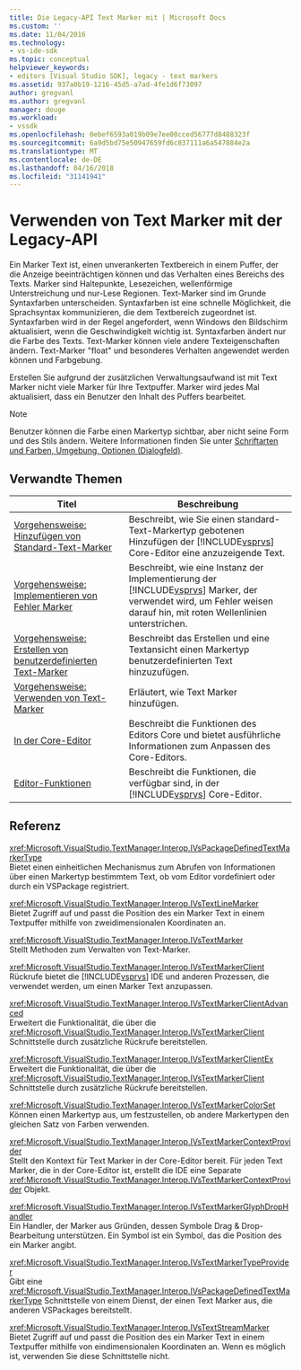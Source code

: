 ```yaml
---
title: Die Legacy-API Text Marker mit | Microsoft Docs
ms.custom: ''
ms.date: 11/04/2016
ms.technology:
- vs-ide-sdk
ms.topic: conceptual
helpviewer_keywords:
- editors [Visual Studio SDK], legacy - text markers
ms.assetid: 937a0b19-1216-45d5-a7ad-4fe1d6f73097
author: gregvanl
ms.author: gregvanl
manager: douge
ms.workload:
- vssdk
ms.openlocfilehash: 0ebef6593a019b09e7ee00cced56777d8488323f
ms.sourcegitcommit: 6a9d5bd75e50947659fd6c837111a6a547884e2a
ms.translationtype: MT
ms.contentlocale: de-DE
ms.lasthandoff: 04/16/2018
ms.locfileid: "31141941"
---
```

# <a name="using-text-markers-with-the-legacy-api"></a>Verwenden von Text Marker mit der Legacy-API
Ein Marker Text ist, einen unverankerten Textbereich in einem Puffer, der die Anzeige beeinträchtigen können und das Verhalten eines Bereichs des Texts. Marker sind Haltepunkte, Lesezeichen, wellenförmige Unterstreichung und nur-Lese Regionen. Text-Marker sind im Grunde Syntaxfarben unterscheiden. Syntaxfarben ist eine schnelle Möglichkeit, die Sprachsyntax kommunizieren, die dem Textbereich zugeordnet ist. Syntaxfarben wird in der Regel angefordert, wenn Windows den Bildschirm aktualisiert, wenn die Geschwindigkeit wichtig ist. Syntaxfarben ändert nur die Farbe des Texts. Text-Marker können viele andere Texteigenschaften ändern. Text-Marker "float" und besonderes Verhalten angewendet werden können und Farbgebung.  
  
 Erstellen Sie aufgrund der zusätzlichen Verwaltungsaufwand ist mit Text Marker nicht viele Marker für Ihre Textpuffer. Marker wird jedes Mal aktualisiert, dass ein Benutzer den Inhalt des Puffers bearbeitet.  
  
> [!NOTE]
>  Benutzer können die Farbe einen Markertyp sichtbar, aber nicht seine Form und des Stils ändern. Weitere Informationen finden Sie unter [Schriftarten und Farben, Umgebung, Optionen (Dialogfeld)](../ide/reference/fonts-and-colors-environment-options-dialog-box.md).  
  
## <a name="related-topics"></a>Verwandte Themen  
  
|Titel|Beschreibung|  
|-----------|-----------------|  
|[Vorgehensweise: Hinzufügen von Standard-Text-Marker](../extensibility/how-to-add-standard-text-markers.md)|Beschreibt, wie Sie einen standard-Text-Markertyp gebotenen Hinzufügen der [!INCLUDE[vsprvs](../code-quality/includes/vsprvs_md.md)] Core-Editor eine anzuzeigende Text.|  
|[Vorgehensweise: Implementieren von Fehler Marker](../extensibility/how-to-implement-error-markers.md)|Beschreibt, wie eine Instanz der Implementierung der [!INCLUDE[vsprvs](../code-quality/includes/vsprvs_md.md)] Marker, der verwendet wird, um Fehler weisen darauf hin, mit roten Wellenlinien unterstrichen.|  
|[Vorgehensweise: Erstellen von benutzerdefinierten Text-Marker](../extensibility/how-to-create-custom-text-markers.md)|Beschreibt das Erstellen und eine Textansicht einen Markertyp benutzerdefinierten Text hinzuzufügen.|  
|[Vorgehensweise: Verwenden von Text-Marker](../extensibility/how-to-use-text-markers.md)|Erläutert, wie Text Marker hinzufügen.|  
|[In der Core-Editor](../extensibility/inside-the-core-editor.md)|Beschreibt die Funktionen des Editors Core und bietet ausführliche Informationen zum Anpassen des Core-Editors.|  
|[Editor-Funktionen](http://msdn.microsoft.com/en-us/bdac940d-1f14-4019-a01f-fd0bb3dc7198)|Beschreibt die Funktionen, die verfügbar sind, in der [!INCLUDE[vsprvs](../code-quality/includes/vsprvs_md.md)] Core-Editor.|  
  
## <a name="reference"></a>Referenz  
 <xref:Microsoft.VisualStudio.TextManager.Interop.IVsPackageDefinedTextMarkerType>  
 Bietet einen einheitlichen Mechanismus zum Abrufen von Informationen über einen Markertyp bestimmtem Text, ob vom Editor vordefiniert oder durch ein VSPackage registriert.  
  
 <xref:Microsoft.VisualStudio.TextManager.Interop.IVsTextLineMarker>  
 Bietet Zugriff auf und passt die Position des ein Marker Text in einem Textpuffer mithilfe von zweidimensionalen Koordinaten an.  
  
 <xref:Microsoft.VisualStudio.TextManager.Interop.IVsTextMarker>  
 Stellt Methoden zum Verwalten von Text-Marker.  
  
 <xref:Microsoft.VisualStudio.TextManager.Interop.IVsTextMarkerClient>  
 Rückrufe bietet die [!INCLUDE[vsprvs](../code-quality/includes/vsprvs_md.md)] IDE und anderen Prozessen, die verwendet werden, um einen Marker Text anzupassen.  
  
 <xref:Microsoft.VisualStudio.TextManager.Interop.IVsTextMarkerClientAdvanced>  
 Erweitert die Funktionalität, die über die <xref:Microsoft.VisualStudio.TextManager.Interop.IVsTextMarkerClient> Schnittstelle durch zusätzliche Rückrufe bereitstellen.  
  
 <xref:Microsoft.VisualStudio.TextManager.Interop.IVsTextMarkerClientEx>  
 Erweitert die Funktionalität, die über die <xref:Microsoft.VisualStudio.TextManager.Interop.IVsTextMarkerClient> Schnittstelle durch zusätzliche Rückrufe bereitstellen.  
  
 <xref:Microsoft.VisualStudio.TextManager.Interop.IVsTextMarkerColorSet>  
 Können einen Markertyp aus, um festzustellen, ob andere Markertypen den gleichen Satz von Farben verwenden.  
  
 <xref:Microsoft.VisualStudio.TextManager.Interop.IVsTextMarkerContextProvider>  
 Stellt den Kontext für Text Marker in der Core-Editor bereit. Für jeden Text Marker, die in der Core-Editor ist, erstellt die IDE eine Separate <xref:Microsoft.VisualStudio.TextManager.Interop.IVsTextMarkerContextProvider> Objekt.  
  
 <xref:Microsoft.VisualStudio.TextManager.Interop.IVsTextMarkerGlyphDropHandler>  
 Ein Handler, der Marker aus Gründen, dessen Symbole Drag & Drop-Bearbeitung unterstützen. Ein Symbol ist ein Symbol, das die Position des ein Marker angibt.  
  
 <xref:Microsoft.VisualStudio.TextManager.Interop.IVsTextMarkerTypeProvider>  
 Gibt eine <xref:Microsoft.VisualStudio.TextManager.Interop.IVsPackageDefinedTextMarkerType> Schnittstelle von einem Dienst, der einen Text Marker aus, die anderen VSPackages bereitstellt.  
  
 <xref:Microsoft.VisualStudio.TextManager.Interop.IVsTextStreamMarker>  
 Bietet Zugriff auf und passt die Position des ein Marker Text in einem Textpuffer mithilfe von eindimensionalen Koordinaten an. Wenn es möglich ist, verwenden Sie diese Schnittstelle nicht.